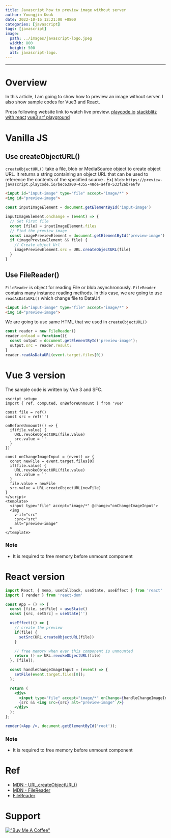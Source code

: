```yaml
---
title: Javascript how to preview image without server
author: Youngjin Kwak
date: 2022-10-16 12:21:00 +0800
categories: [javascript]
tags: [javascript]
image:
  path: ../images/javascript-logo.jpeg
  width: 800
  height: 500
  alt: javascript-logo.
---
```

---
# Overview
In this article, I am going to show how to preview an image without server. I also show sample codes for Vue3 and React.

Press following website link to watch live preview.
[playcode.io](https://playcode.io/)
[stackblitz with react](https://stackblitz.com/edit/react-hooks-demo-acd7xr?file=index.js)
[vue3 srf playground](https://sfc.vuejs.org/#eNo9j71uwzAMhF+F5eIWqCV0NZQA3foGXbikjpw40B9EOR0EvXspp8imu9N9OFb8TEndN4sTGp7zmgqwLVs6Ulh9irlAhWwXaLDk6GGQrwMFCnMMXMDzBQ49fx2+rHMRvmN255fhjYLRD5yARBTrkzsVKwrAXD+Ote7l1owWtbtrSFuB++jj2boDoeSEEhn9bOM7PlaN/pTUjWOQ3bW36T9gwgl2p3uytmvCaymJJ615mfu1N1YxX7S8VN5CWb1Vlv34k+Mv2yxgwo5oFBq2P3/sZE8=)

# Vanilla JS
## Use createObjectURL()
```createObjectURL()``` take a file, blob or MediaSource object to create object URL.
It returns a string containing an object URL that can be used to reference the contents of the specified source .
Ex) ```blob:https://preview-javascript.playcode.io/bec63a00-4355-48de-a4f8-533f26b7e6f9```

```html
<input id="input-image" type="file" accept="image/*" >
<img id="preview-image">
```
```javascript
const inputImageElement = document.getElementById('input-image')

inputImageElement.onchange = (event) => {
  // Get First file
  const [file] = inputImageElement.files
  // Find the preview image
  const imagePreviewElement = document.getElementById('preview-image')
  if (imagePreviewElement && file) {
    // Create object Url
    imagePreviewElement.src = URL.createObjectURL(file)
  }
}
```
## Use FileReader()
```FileReader``` is object for reading File or blob asynchronously.
```FileReader``` contains many instance reading methods.
In this case, we are going to use ```readAsDataURL()``` which change file to DataUrl
```html
<input id="input-image" type="file" accept="image/*" >
<img id="preview-image">
```
We are going to use same HTML that we used in ```createObjectURL()```
```javascript
const reader = new FileReader()
reader.onload = function(){
  const output = document.getElementById('preview-image');
  output.src = reader.result;
}
reader.readAsDataURL(event.target.files[0])
```
# Vue 3 version
The sample code is written by Vue 3 and SFC.
```vue
<script setup>
import { ref, computed, onBeforeUnmount } from 'vue'

const file = ref()
const src = ref('')

onBeforeUnmount(() => {
  if(file.value) {
    URL.revokeObjectURL(file.value)
    src.value = ''
  }
})

const onChangeImageInput = (event) => {
  const newFile = event.target.files[0]
  if(file.value) {
    URL.revokeObjectURL(file.value)
    src.value = ''
  }
  file.value = newFile
  src.value = URL.createObjectURL(newFile)
}
</script>
<template>
  <input type="file" accept="image/*" @change="onChangeImageInput">
  <img
    v-if="src"
    :src="src"
    alt="preview-image"
  >
</template>
```
### Note
- It is required to free memory before unmount component

# React version
```jsx
import React, { memo, useCallback, useState, useEffect } from 'react'
import { render } from 'react-dom'

const App = () => {
  const [file, setFile] = useState()
  const [src, setSrc] = useState('')

  useEffect(() => {
    // create the preview
    if(file) {
      setSrc(URL.createObjectURL(file))
    }

    // free memory when ever this component is unmounted
    return () => URL.revokeObjectURL(file)
  }, [file]);

  const handleChangeImageInput = (event) => {
    setFile(event.target.files[0]);
  };

  return (
    <div>
      <input type="file" accept="image/*" onChange={handleChangeImageInput} />
      {src && <img src={src} alt="preview-image" />}
    </div>
  );
};

render(<App />, document.getElementById('root'));
```
### Note
- It is required to free memory before unmount component

# Ref
- [MDN - URL.createObjectURL()](https://developer.mozilla.org/en-US/docs/Web/API/URL/createObjectURL)
- [MDN - FileReader](https://developer.mozilla.org/en-US/docs/Web/API/FileReader)
- [FileReader](https://www.javascripture.com/FileReader)

# Support
[!["Buy Me A Coffee"](https://www.buymeacoffee.com/assets/img/custom_images/orange_img.png)](https://www.buymeacoffee.com/youngjinkwak)
